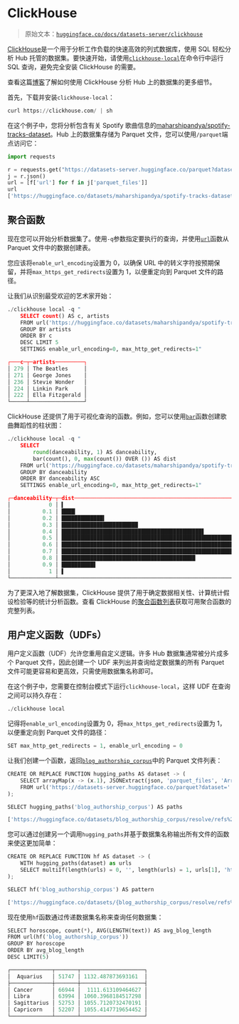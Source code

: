 # ClickHouse

> 原始文本：[`huggingface.co/docs/datasets-server/clickhouse`](https://huggingface.co/docs/datasets-server/clickhouse)

[ClickHouse](https://clickhouse.com/docs/en/intro)是一个用于分析工作负载的快速高效的列式数据库，使用 SQL 轻松分析 Hub 托管的数据集。要快速开始，请使用[`clickhouse-local`](https://clickhouse.com/docs/en/operations/utilities/clickhouse-local)在命令行中运行 SQL 查询，避免完全安装 ClickHouse 的需要。

查看这篇[博客](https://clickhouse.com/blog/query-analyze-hugging-face-datasets-with-clickhouse)了解如何使用 ClickHouse 分析 Hub 上的数据集的更多细节。

首先，下载并安装`clickhouse-local`：

```py
curl https://clickhouse.com/ | sh
```

在这个例子中，您将分析包含有关 Spotify 歌曲信息的[maharshipandya/spotify-tracks-dataset](https://huggingface.co/datasets/maharshipandya/spotify-tracks-dataset)。Hub 上的数据集存储为 Parquet 文件，您可以使用`/parquet`端点访问它：

```py
import requests

r = requests.get("https://datasets-server.huggingface.co/parquet?dataset=maharshipandya/spotify-tracks-dataset")
j = r.json()
url = [f['url'] for f in j['parquet_files']]
url
['https://huggingface.co/datasets/maharshipandya/spotify-tracks-dataset/resolve/refs%2Fconvert%2Fparquet/default/train/0000.parquet']
```

## 聚合函数

现在您可以开始分析数据集了。使用`-q`参数指定要执行的查询，并使用[`url`](https://clickhouse.com/docs/en/sql-reference/table-functions/url)函数从 Parquet 文件中的数据创建表。

您应该将`enable_url_encoding`设置为 0，以确保 URL 中的转义字符按预期保留，并将`max_https_get_redirects`设置为 1，以便重定向到 Parquet 文件的路径。

让我们从识别最受欢迎的艺术家开始：

```py
./clickhouse local -q "
    SELECT count() AS c, artists 
    FROM url('https://huggingface.co/datasets/maharshipandya/spotify-tracks-dataset/resolve/refs%2Fconvert%2Fparquet/default/train/0000.parquet') 
    GROUP BY artists 
    ORDER BY c 
    DESC LIMIT 5
    SETTINGS enable_url_encoding=0, max_http_get_redirects=1"

┌───c─┬─artists─────────┐
│ 279 │ The Beatles 	│
│ 271 │ George Jones	│
│ 236 │ Stevie Wonder   │
│ 224 │ Linkin Park 	│
│ 222 │ Ella Fitzgerald │
└─────┴─────────────────┘
```

ClickHouse 还提供了用于可视化查询的函数。例如，您可以使用[`bar`](https://clickhouse.com/docs/en/sql-reference/functions/other-functions#bar)函数创建歌曲舞蹈性的柱状图：

```py
./clickhouse local -q "
    SELECT
        round(danceability, 1) AS danceability,
        bar(count(), 0, max(count()) OVER ()) AS dist
    FROM url('https://huggingface.co/datasets/maharshipandya/spotify-tracks-dataset/resolve/refs%2Fconvert%2Fparquet/default/train/0000.parquet')
    GROUP BY danceability
    ORDER BY danceability ASC
    SETTINGS enable_url_encoding=0, max_http_get_redirects=1"

┌─danceability─┬─dist─────────────────────────────────────────────────────────────────────────────────┐
│            0 │ ▍                                                                            	      │
│      	   0.1 │ ████▎                                                                        	      │
│      	   0.2 │ █████████████▍                                                               	      │
│      	   0.3 │ ████████████████████████                                                     	      │
│      	   0.4 │ ████████████████████████████████████████████▋                                	      │
│      	   0.5 │ ████████████████████████████████████████████████████████████████████▊        	      │
│      	   0.6 │ ████████████████████████████████████████████████████████████████████████████████     │
│      	   0.7 │ ██████████████████████████████████████████████████████████████████████       	      │
│      	   0.8 │ ██████████████████████████████████████████                                   	      │
│      	   0.9 │ ██████████▋                                                                  	      │
│            1 │ ▌                                                                            	      │
└──────────────┴──────────────────────────────────────────────────────────────────────────────────────┘
```

为了更深入地了解数据集，ClickHouse 提供了用于确定数据相关性、计算统计假设检验等的统计分析函数。查看 ClickHouse 的[聚合函数列表](https://clickhouse.com/docs/en/sql-reference/aggregate-functions/reference)获取可用聚合函数的完整列表。

## 用户定义函数（UDFs）

用户定义函数（UDF）允许您重用自定义逻辑。许多 Hub 数据集通常被分片成多个 Parquet 文件，因此创建一个 UDF 来列出并查询给定数据集的所有 Parquet 文件可能更容易和更高效，只需使用数据集名称即可。

在这个例子中，您需要在控制台模式下运行`clickhouse-local`，这样 UDF 在查询之间可以持久存在：

```py
./clickhouse local
```

记得将`enable_url_encoding`设置为 0，将`max_https_get_redirects`设置为 1，以便重定向到 Parquet 文件的路径：

```py
SET max_http_get_redirects = 1, enable_url_encoding = 0
```

让我们创建一个函数，返回[`blog_authorship_corpus`](https://huggingface.co/datasets/blog_authorship_corpus)中的 Parquet 文件列表：

```py
CREATE OR REPLACE FUNCTION hugging_paths AS dataset -> (
    SELECT arrayMap(x -> (x.1), JSONExtract(json, 'parquet_files', 'Array(Tuple(url String))'))
    FROM url('https://datasets-server.huggingface.co/parquet?dataset=' || dataset, 'JSONAsString')
);

SELECT hugging_paths('blog_authorship_corpus') AS paths

['https://huggingface.co/datasets/blog_authorship_corpus/resolve/refs%2Fconvert%2Fparquet/blog_authorship_corpus/train/0000.parquet','https://huggingface.co/datasets/blog_authorship_corpus/resolve/refs%2Fconvert%2Fparquet/blog_authorship_corpus/train/0001.parquet','https://huggingface.co/datasets/blog_authorship_corpus/resolve/refs%2Fconvert%2Fparquet/blog_authorship_corpus/validation/0000.parquet']
```

您可以通过创建另一个调用`hugging_paths`并基于数据集名称输出所有文件的函数来使这更加简单：

```py
CREATE OR REPLACE FUNCTION hf AS dataset -> (
    WITH hugging_paths(dataset) as urls
    SELECT multiIf(length(urls) = 0, '', length(urls) = 1, urls[1], 'https://huggingface.co/datasets/{' || arrayStringConcat(arrayMap(x -> replaceRegexpOne(replaceOne(x, 'https://huggingface.co/datasets/', ''), '\\.parquet$', ''), urls), ',') || '}.parquet')
);

SELECT hf('blog_authorship_corpus') AS pattern

['https://huggingface.co/datasets/{blog_authorship_corpus/resolve/refs%2Fconvert%2Fparquet/blog_authorship_corpus/blog_authorship_corpus-train-00000-of-00002,blog_authorship_corpus/resolve/refs%2Fconvert%2Fparquet/blog_authorship_corpus/blog_authorship_corpus-train-00001-of-00002,blog_authorship_corpus/resolve/refs%2Fconvert%2Fparquet/blog_authorship_corpus/blog_authorship_corpus-validation}.parquet']
```

现在使用`hf`函数通过传递数据集名称来查询任何数据集：

```py
SELECT horoscope, count(*), AVG(LENGTH(text)) AS avg_blog_length 
FROM url(hf('blog_authorship_corpus')) 
GROUP BY horoscope 
ORDER BY avg_blog_length 
DESC LIMIT(5) 

┌─────────────┬───────┬────────────────────┐
│  Aquarius   │ 51747 │ 1132.487873693161  │
├─────────────┼───────┼────────────────────┤
│ Cancer      │ 66944 │  1111.613109464627 │
│ Libra       │ 63994 │ 1060.3968184517298 │
│ Sagittarius │ 52753 │ 1055.7120732470191 │
│ Capricorn   │ 52207 │ 1055.4147719654452 │
└─────────────┴───────┴────────────────────┘
```
